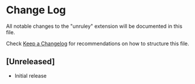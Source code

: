 # Change Log

All notable changes to the "unruley" extension will be documented in this file.

Check [Keep a Changelog](http://keepachangelog.com/) for recommendations on how to structure this file.

## [Unreleased]

- Initial release